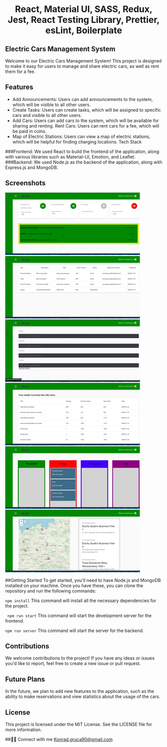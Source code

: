  <h1 align="center">React, Material UI, SASS, Redux, Jest, React Testing Library, Prettier, esLint, Boilerplate</h1>


## Electric Cars Management System
Welcome to our Electric Cars Management System! This project is designed to make it easy for users to manage and share electric cars, as well as rent them for a fee.

## Features
- Add Announcements: Users can add announcements to the system, which will be visible to all other users.
- Create Tasks: Users can create tasks, which will be assigned to specific cars and visible to all other users.
- Add Cars: Users can add cars to the system, which will be available for sharing and renting.
Rent Cars: Users can rent cars for a fee, which will be paid in coins.
- Map of Electric Stations: Users can view a map of electric stations, which will be helpful for finding charging locations.
Tech Stack

###Frontend: We used React to build the frontend of the application, along with various libraries such as Material-UI, Emotion, and Leaflet.
###Backend: We used Node.js as the backend of the application, along with Express.js and MongoDB.

## Screenshots
![Design preview for the Entertainment web app coding challenge](./cars/car1.webp)
![Design preview for the Entertainment web app coding challenge](./cars/car2.webp)
![Design preview for the Entertainment web app coding challenge](./cars/car3.webp)
![Design preview for the Entertainment web app coding challenge](./cars/car4.webp)
![Design preview for the Entertainment web app coding challenge](./cars/car5.webp)
![Design preview for the Entertainment web app coding challenge](./cars/car6.webp)

##Getting Started
To get started, you'll need to have Node.js and MongoDB installed on your machine. Once you have these, you can clone the repository and run the following commands:

``` npm install ```
This command will install all the necessary dependencies for the project.

``` npm run start```
This command will start the development server for the frontend.

```npm run server```
This command will start the server for the backend.


## Contributions
We welcome contributions to the project! If you have any ideas or issues you'd like to report, feel free to create a new issue or pull request.

## Future Plans
In the future, we plan to add new features to the application, such as the ability to make reservations and view statistics about the usage of the cars.

## License
This project is licensed under the MIT License. See the LICENSE file for more information.

##👨‍💻 Connect with me
Konrad.gruca90@gmail.com
